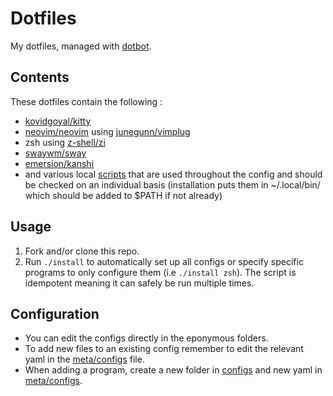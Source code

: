 # Dotfiles

My dotfiles, managed with [dotbot](https://github.com/anishathalye/dotbot/).

## Contents

These dotfiles contain the following :

- [kovidgoyal/kitty](https://github.com/kovidgoyal/kitty)
- [neovim/neovim](https://github.com/neovim/neovim) using [junegunn/vimplug](https://github.com/junegunn/vim-plug)
- zsh using [z-shell/zi](https://github.com/z-shell/zi)
- [swaywm/sway](https://github.com/swaywm/sway)
- [emersion/kanshi](https://sr.ht/~emersion/kanshi/)
- and various local [scripts](configs/scripts) that are used throughout the config and should be checked on an individual basis (installation puts them in ~/.local/bin/ which should be added to \$PATH if not already)

## Usage

1. Fork and/or clone this repo.
2. Run `./install` to automatically set up all configs or specify specific programs to only configure them (i.e `./install zsh`). The script is idempotent meaning it can safely be run multiple times.

## Configuration

-   You can edit the configs directly in the eponymous folders.
-   To add new files to an existing config remember to edit the relevant yaml in the [meta/configs](meta/configs) file.
-   When adding a program, create a new folder in [configs](configs) and new yaml in [meta/configs](meta/configs).
